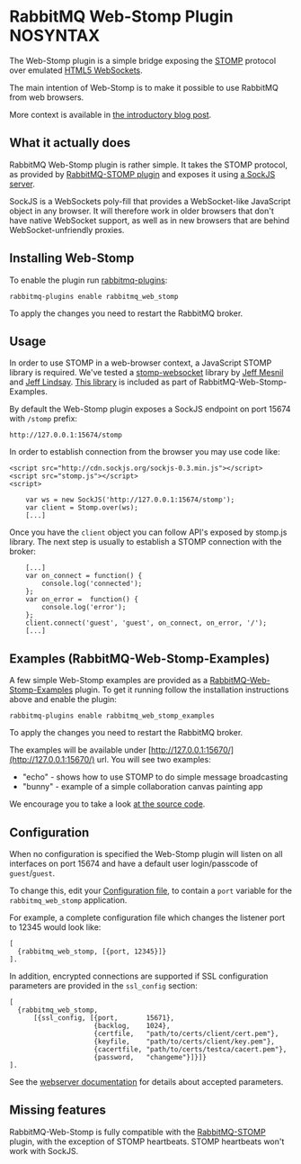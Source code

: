 # RabbitMQ Web-Stomp Plugin NOSYNTAX

The Web-Stomp plugin is a simple bridge exposing the
[STOMP](http://stomp.github.com) protocol over emulated
[HTML5 WebSockets](https://en.wikipedia.org/wiki/WebSockets).

The main intention of Web-Stomp is to make it possible to use RabbitMQ
from web browsers.

More context is available in
[the introductory blog post](http://www.rabbitmq.com/blog/2012/05/14/introducing-rabbitmq-web-stomp/).

## <a id="rationale"/>What it actually does

RabbitMQ Web-Stomp plugin is rather simple. It takes the STOMP protocol,
as provided by [RabbitMQ-STOMP plugin](/stomp.html) and exposes it using
[a SockJS server](http://sockjs.org).

SockJS is a WebSockets poly-fill that provides a WebSocket-like
JavaScript object in any browser. It will therefore work in older
browsers that don't have native WebSocket support, as well as in new
browsers that are behind WebSocket-unfriendly proxies.


## <a id="iws"/>Installing Web-Stomp
To enable the plugin run [rabbitmq-plugins](/man/rabbitmq-plugins.1.man.html):

    rabbitmq-plugins enable rabbitmq_web_stomp

To apply the changes you need to restart the RabbitMQ broker.

## <a id="usage"/>Usage

In order to use STOMP in a web-browser context, a JavaScript STOMP
library is required. We've tested a
[stomp-websocket](https://github.com/jmesnil/stomp-websocket/) library
by [Jeff Mesnil](https://github.com/jmesnil) and
[Jeff Lindsay](https://github.com/progrium).
[This library](http://hg.rabbitmq.com/rabbitmq-web-stomp-examples/file/default/priv/stomp.js)
is included as part of RabbitMQ-Web-Stomp-Examples.

By default the Web-Stomp plugin exposes a SockJS endpoint on port
15674 with `/stomp` prefix:

    http://127.0.0.1:15674/stomp

In order to establish connection from the browser you may
use code like:

    <script src="http://cdn.sockjs.org/sockjs-0.3.min.js"></script>
    <script src="stomp.js"></script>
    <script>

        var ws = new SockJS('http://127.0.0.1:15674/stomp');
        var client = Stomp.over(ws);
        [...]

Once you have the `client` object you can follow API's exposed by
stomp.js library. The next step is usually to establish a STOMP
connection with the broker:

        [...]
        var on_connect = function() {
            console.log('connected');
        };
        var on_error =  function() {
            console.log('error');
        };
        client.connect('guest', 'guest', on_connect, on_error, '/');
        [...]


## <a id="examples"/>Examples (RabbitMQ-Web-Stomp-Examples)

A few simple Web-Stomp examples are provided as a
[RabbitMQ-Web-Stomp-Examples](http://hg.rabbitmq.com/rabbitmq-web-stomp-examples/file/default/)
plugin. To get it running follow the installation instructions above
and enable the plugin:

    rabbitmq-plugins enable rabbitmq_web_stomp_examples

To apply the changes you need to restart the RabbitMQ broker.

The examples will be available under
[http://127.0.0.1:15670/](http://127.0.0.1:15670/) url. You will see two examples:

 * "echo" - shows how to use STOMP to do simple message broadcasting
 * "bunny" - example of a simple collaboration canvas painting app

We encourage you to take a look [at the source code](http://hg.rabbitmq.com/rabbitmq-web-stomp-examples/file/default/priv).

## <a id="config"/>Configuration

When no configuration is specified the Web-Stomp plugin will listen on
all interfaces on port 15674 and have a default user login/passcode of
`guest`/`guest`.

To change this, edit your
[Configuration file](/configure.html#configuration-file),
to contain a `port` variable for the `rabbitmq_web_stomp` application.

For example, a complete configuration file which changes the listener
port to 12345 would look like:

    [
      {rabbitmq_web_stomp, [{port, 12345}]}
    ].

In addition, encrypted connections are supported if SSL configuration parameters are
provided in the `ssl_config` section:

    [
      {rabbitmq_web_stomp,
          [{ssl_config, [{port,       15671},
                         {backlog,    1024},
                         {certfile,   "path/to/certs/client/cert.pem"},
                         {keyfile,    "path/to/certs/client/key.pem"},
                         {cacertfile, "path/to/certs/testca/cacert.pem"},
                         {password,   "changeme"}]}]}
    ].

See the [webserver documentation](https://github.com/rabbitmq/cowboy/blob/4b93c2d19a10e5d9cee207038103bb83f1ab9436/src/cowboy_ssl_transport.erl#L40)
for details about accepted parameters.

## <a id="missing"/>Missing features

RabbitMQ-Web-Stomp is fully compatible with the
[RabbitMQ-STOMP](/stomp.html) plugin, with the exception of STOMP
heartbeats. STOMP heartbeats won't work with SockJS.

